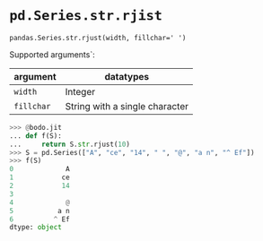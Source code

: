 # `pd.Series.str.rjist`

`pandas.Series.str.rjust(width, fillchar=' ')`

Supported arguments\`:

| argument | datatypes |
|------------|--------------------------------|
| `width` | Integer |
| `fillchar` | String with a single character |

```py
>>> @bodo.jit
... def f(S):
...     return S.str.rjust(10)
>>> S = pd.Series(["A", "ce", "14", " ", "@", "a n", "^ Ef"])
>>> f(S)
0             A
1            ce
2            14
3
4             @
5           a n
6          ^ Ef
dtype: object
```
